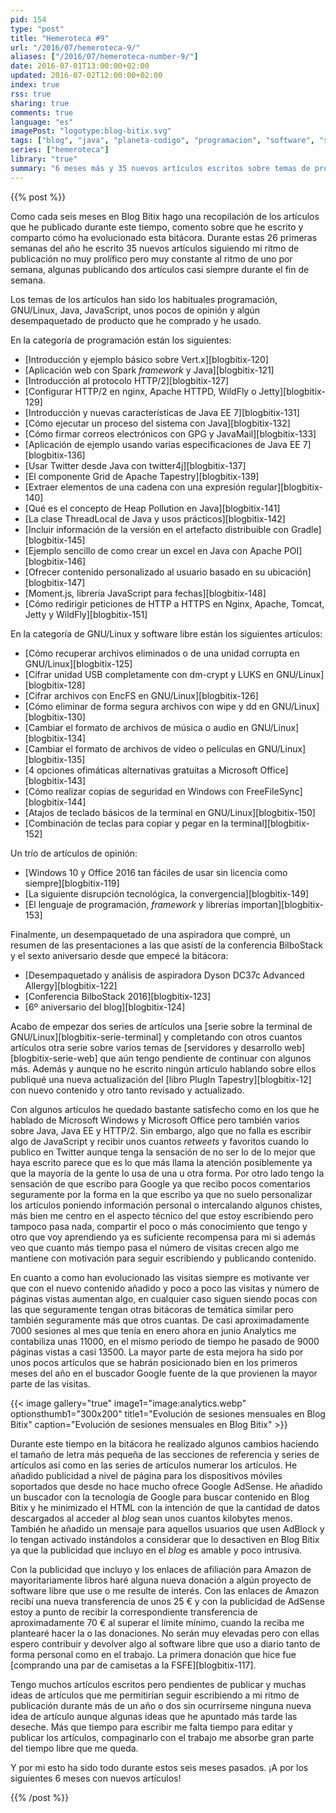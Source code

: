 ```yaml
---
pid: 154
type: "post"
title: "Hemeroteca #9"
url: "/2016/07/hemeroteca-9/"
aliases: ["/2016/07/hemeroteca-number-9/"]
date: 2016-07-01T13:00:00+02:00
updated: 2016-07-02T12:00:00+02:00
index: true
rss: true
sharing: true
comments: true
language: "es"
imagePost: "logotype:blog-bitix.svg"
tags: ["blog", "java", "planeta-codigo", "programacion", "software", "software-libre", "tapestry", "gnu-linux"]
series: ["hemeroteca"]
library: "true"
summary: "6 meses más y 35 nuevos artículos escritos sobre temas de programación, java, software libre y opinión. No son muchos artículos pero tampoco son artículos breves sobre noticias efímeras, en cada artículo trato de compartir no solo información sino conocimiento en los que además suelo incluir el código completo de un ejemplo totalmente funcional."
---
```


{{% post %}}

Como cada seis meses en Blog Bitix hago una recopilación de los artículos que he publicado durante este tiempo, comento sobre que he escrito y comparto cómo ha evolucionado esta bitácora. Durante estas 26 primeras semanas del año he escrito 35 nuevos artículos siguiendo mi ritmo de publicación no muy prolífico pero muy constante al ritmo de uno por semana, algunas publicando dos artículos casi siempre durante el fin de semana.

Los temas de los artículos han sido los habituales programación, GNU/Linux, Java, JavaScript, unos pocos de opinión y algún desempaquetado de producto que he comprado y he usado.

En la categoría de programación están los siguientes:

* [Introducción y ejemplo básico sobre Vert.x][blogbitix-120]
* [Aplicación web con Spark _framework_ y Java][blogbitix-121]
* [Introducción al protocolo HTTP/2][blogbitix-127]
* [Configurar HTTP/2 en nginx, Apache HTTPD, WildFly o Jetty][blogbitix-129]
* [Introducción y nuevas características de Java EE 7][blogbitix-131]
* [Cómo ejecutar un proceso del sistema con Java][blogbitix-132]
* [Cómo firmar correos electrónicos con GPG y JavaMail][blogbitix-133]
* [Aplicación de ejemplo usando varias especificaciones de Java EE 7][blogbitix-136]
* [Usar Twitter desde Java con twitter4j][blogbitix-137]
* [El componente Grid de Apache Tapestry][blogbitix-139]
* [Extraer elementos de una cadena con una expresión regular][blogbitix-140]
* [Qué es el concepto de Heap Pollution en Java][blogbitix-141]
* [La clase ThreadLocal de Java y usos prácticos][blogbitix-142]
* [Incluir información de la versión en el artefacto distribuible con Gradle][blogbitix-145]
* [Ejemplo sencillo de como crear un excel en Java con Apache POI][blogbitix-146]
* [Ofrecer contenido personalizado al usuario basado en su ubicación][blogbitix-147]
* [Moment.js, librería JavaScript para fechas][blogbitix-148]
* [Cómo redirigir peticiones de HTTP a HTTPS en Nginx, Apache, Tomcat, Jetty y WildFly][blogbitix-151]

En la categoría de GNU/Linux y software libre están los siguientes artículos:

* [Cómo recuperar archivos eliminados o de una unidad corrupta en GNU/Linux][blogbitix-125]
* [Cifrar unidad USB completamente con dm-crypt y LUKS en GNU/Linux][blogbitix-128]
* [Cifrar archivos con EncFS en GNU/Linux][blogbitix-126]
* [Cómo eliminar de forma segura archivos con wipe y dd en GNU/Linux][blogbitix-130]
* [Cambiar el formato de archivos de música o audio en GNU/Linux][blogbitix-134]
* [Cambiar el formato de archivos de vídeo o películas en GNU/Linux][blogbitix-135]
* [4 opciones ofimáticas alternativas gratuitas a Microsoft Office][blogbitix-143]
* [Cómo realizar copias de seguridad en Windows con FreeFileSync][blogbitix-144]
* [Atajos de teclado básicos de la terminal en GNU/Linux][blogbitix-150]
* [Combinación de teclas para copiar y pegar en la terminal][blogbitix-152]

Un trío de artículos de opinión:

* [Windows 10 y Office 2016 tan fáciles de usar sin licencia como siempre][blogbitix-119]
* [La siguiente disrupción tecnológica, la convergencia][blogbitix-149]
* [El lenguaje de programación, _framework_ y librerías importan][blogbitix-153]

Finalmente, un desempaquetado de una aspiradora que compré, un resumen de las presentaciones a las que asistí de la conferencia BilboStack y el sexto aniversario desde que empecé la bitácora:

* [Desempaquetado y análisis de aspiradora Dyson DC37c Advanced Allergy][blogbitix-122]
* [Conferencia BilboStack 2016][blogbitix-123]
* [6º aniversario del blog][blogbitix-124]

Acabo de empezar dos series de artículos una [serie sobre la terminal de GNU/Linux][blogbitix-serie-terminal] y completando con otros cuantos artículos otra serie sobre varios temas de [servidores y desarrollo web][blogbitix-serie-web] que aún tengo pendiente de continuar con algunos más. Además y aunque no he escrito ningún artículo hablando sobre ellos publiqué una nueva actualización del [libro PlugIn Tapestry][blogbitix-12] con nuevo contenido y otro tanto revisado y actualizado.

Con algunos artículos he quedado bastante satisfecho como en los que he hablado de Microsoft Windows y Microsoft Office pero también varios sobre Java, Java EE y HTTP/2. Sin embargo, algo que no falla es escribir algo de JavaScript y recibir unos cuantos _retweets_ y favoritos cuando lo publico en Twitter aunque tenga la sensación de no ser lo de lo mejor que haya escrito parece que es lo que más llama la atención posiblemente ya que la mayoría de la gente lo usa de una u otra forma. Por otro lado tengo la sensación de que escribo para Google ya que recibo pocos comentarios seguramente por la forma en la que escribo ya que no suelo personalizar los artículos poniendo información personal o intercalando algunos chistes, más bien me centro en el aspecto técnico del que estoy escribiendo pero tampoco pasa nada, compartir el poco o más conocimiento que tengo y otro que voy aprendiendo ya es suficiente recompensa para mi si además veo que cuanto más tiempo pasa el número de visitas crecen algo me mantiene con motivación para seguir escribiendo y publicando contenido.

En cuanto a como han evolucionado las visitas siempre es motivante ver que con el nuevo contenido añadido y poco a poco las visitas y número de páginas vistas aumentan algo, en cualquier caso siguen siendo pocas con las que seguramente tengan otras bitácoras de temática similar pero también seguramente más que otros cuantas. De casi aproximadamente 7000 sesiones al mes que tenía en enero ahora en junio Analytics me contabiliza unas 11000, en el mismo periodo de tiempo he pasado de 9000 páginas vistas a casi 13500. La mayor parte de esta mejora ha sido por unos pocos artículos que se habrán posicionado bien en los primeros meses del año en el buscador Google fuente de la que provienen la mayor parte de las visitas.

{{< image
    gallery="true"
    image1="image:analytics.webp" optionsthumb1="300x200" title1="Evolución de sesiones mensuales en Blog Bitix"
    caption="Evolución de sesiones mensuales en Blog Bitix" >}}

Durante este tiempo en la bitácora he realizado algunos cambios haciendo el tamaño de letra más pequeña de las secciones de referencia y series de artículos así como en las series de artículos numerar los artículos. He añadido publicidad a nivel de página para los dispositivos móviles soportados que desde no hace mucho ofrece Google AdSense. He añadido un buscador con la tecnología de Google para buscar contenido en Blog Bitix y he minimizado el HTML con la intención de que la cantidad de datos descargados al acceder al _blog_ sean unos cuantos kilobytes menos. También he añadido un mensaje para aquellos usuarios que usen AdBlock y lo tengan activado instándolos a considerar que lo desactiven en Blog Bitix ya que la publicidad que incluyo en el _blog_ es amable y poco intrusiva.

Con la publicidad que incluyo y los enlaces de afiliación para Amazon de mayoritariamente libros haré alguna nueva donación a algún proyecto de software libre que use o me resulte de interés. Con las enlaces de Amazon recibí una nueva transferencia de unos 25 € y con la publicidad de AdSense estoy a punto de recibir la correspondiente transferencia de aproximadamente 70 € al superar el límite mínimo, cuando la reciba me plantearé hacer la o las donaciones. No serán muy elevadas pero con ellas espero contribuir y devolver algo al software libre que uso a diario tanto de forma personal como en el trabajo. La primera donación que hice fue [comprando una par de camisetas a la FSFE][blogbitix-117].

Tengo muchos artículos escritos pero pendientes de publicar y muchas ideas de artículos que me permitirían seguir escribiendo a mi ritmo de publicación durante más de un año o dos sin ocurrírseme ninguna nueva idea de artículo aunque algunas ideas que he apuntado más tarde las deseche. Más que tiempo para escribir me falta tiempo para editar y publicar los artículos, compaginarlo con el trabajo me absorbe gran parte del tiempo libre que me queda.

Y por mi esto ha sido todo durante estos seis meses pasados. ¡A por los siguientes 6 meses con nuevos artículos!

{{% /post %}}
